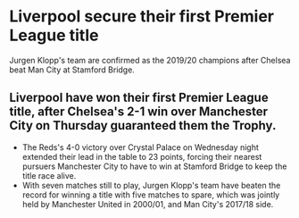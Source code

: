 # Liverpool secure their first Premier League title

Jurgen Klopp's team are confirmed as the 2019/20 champions after Chelsea beat Man City at Stamford Bridge.

## Liverpool have won their first Premier League title, after Chelsea's 2-1 win over Manchester City on Thursday guaranteed them the Trophy.

* The Reds's 4-0 victory over Crystal Palace on Wednesday night extended their lead in the table to 23 points, forcing their nearest pursuers Manchester City to have to win at Stamford Bridge to keep the title race alive.
* With seven matches still to play, Jurgen Klopp's team have beaten the record for winning a title with five matches to spare, which was jointly held by Manchester United in 2000/01, and Man City's 2017/18 side.
